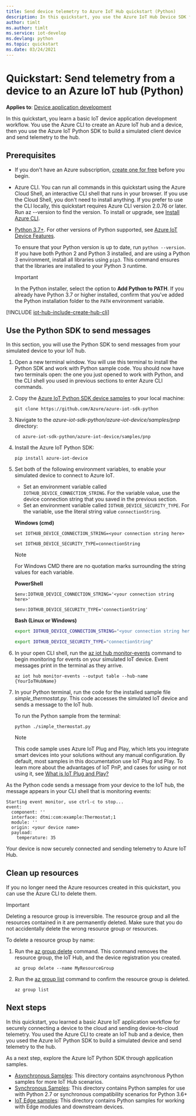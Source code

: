 ```yaml
---
title: Send device telemetry to Azure IoT Hub quickstart (Python) 
description: In this quickstart, you use the Azure IoT Hub Device SDK for Python to send telemetry from a device to an Iot hub.
author: timlt
ms.author: timlt
ms.service: iot-develop
ms.devlang: python
ms.topic: quickstart
ms.date: 03/24/2021
---
```


# Quickstart: Send telemetry from a device to an Azure IoT hub (Python)

**Applies to**: [Device application development](about-iot-develop.md#device-application-development)

In this quickstart, you learn a basic IoT device application development workflow. You use the Azure CLI to create an Azure IoT hub and a device, then you use the Azure IoT Python SDK to build a simulated client device and send telemetry to the hub. 

## Prerequisites
- If you don't have an Azure subscription, [create one for free](https://azure.microsoft.com/free/?WT.mc_id=A261C142F) before you begin.
- Azure CLI. You can run all commands in this quickstart using the Azure Cloud Shell, an interactive CLI shell that runs in your browser. If you use the Cloud Shell, you don't need to install anything. If you prefer to use the CLI locally, this quickstart requires Azure CLI version 2.0.76 or later. Run az --version to find the version. To install or upgrade, see [Install Azure CLI]( /cli/azure/install-azure-cli).
- [Python 3.7+](https://www.python.org/downloads/). For other versions of Python supported, see [Azure IoT Device Features](https://github.com/Azure/azure-iot-sdk-python/tree/master/azure-iot-device#azure-iot-device-features).
    
    To ensure that your Python version is up to date, run `python --version`. If you have both Python 2 and Python 3 installed, and are using a Python 3 environment, install all libraries using `pip3`. This command ensures that the libraries are installed to your Python 3 runtime.
    > [!IMPORTANT]
    > In the Python installer, select the option to **Add Python to PATH**. If you already have Python 3.7 or higher installed, confirm that you've added the Python installation folder to the `PATH` environment variable.

[!INCLUDE [iot-hub-include-create-hub-cli](../../includes/iot-hub-include-create-hub-cli.md)]

## Use the Python SDK to send messages
In this section, you will use the Python SDK to send messages from your simulated device to your IoT hub.

1. Open a new terminal window. You will use this terminal to install the Python SDK and work with Python sample code. You should now have two terminals open: the one you just opened to work with Python, and the CLI shell you used in previous sections to enter Azure CLI commands.       

1. Copy the [Azure IoT Python SDK device samples](https://github.com/Azure/azure-iot-sdk-python/tree/master/azure-iot-device/samples) to your local machine:

    ```console
    git clone https://github.com/Azure/azure-iot-sdk-python
    ```
1. Navigate to the *azure-iot-sdk-python/azure-iot-device/samples/pnp* directory:

    ```console
    cd azure-iot-sdk-python/azure-iot-device/samples/pnp
    ```
1. Install the Azure IoT Python SDK:

    ```console
    pip install azure-iot-device
    ```
1. Set both of the following environment variables, to enable your simulated device to connect to Azure IoT.
    * Set an environment variable called `IOTHUB_DEVICE_CONNECTION_STRING`. For the variable value, use the device connection string that you saved in the previous section.
    * Set an environment variable called `IOTHUB_DEVICE_SECURITY_TYPE`. For the variable, use the literal string value `connectionString`.

    **Windows (cmd)**

    ```console
    set IOTHUB_DEVICE_CONNECTION_STRING=<your connection string here>
    ```
    ```console
    set IOTHUB_DEVICE_SECURITY_TYPE=connectionString
    ```

    > [!NOTE]
    > For Windows CMD there are no quotation marks surrounding the string values for each variable.

    **PowerShell**

    ```azurepowershell
    $env:IOTHUB_DEVICE_CONNECTION_STRING='<your connection string here>'
    ```
    ```azurepowershell
    $env:IOTHUB_DEVICE_SECURITY_TYPE='connectionString'
    ```

    **Bash (Linux or Windows)**

    ```bash
    export IOTHUB_DEVICE_CONNECTION_STRING="<your connection string here>"
    ```
    ```bash
    export IOTHUB_DEVICE_SECURITY_TYPE="connectionString"
    ```

1. In your open CLI shell, run the [az iot hub monitor-events](/cli/azure/iot/hub#az_iot_hub_monitor_events) command to begin monitoring for events on your simulated IoT device.  Event messages print in the terminal as they arrive.

    ```azurecli
    az iot hub monitor-events --output table --hub-name {YourIoTHubName}
    ```

1. In your Python terminal, run the code for the installed sample file *simple_thermostat.py*. This code accesses the simulated IoT device and sends a message to the IoT hub.

    To run the Python sample from the terminal:
    ```console
    python ./simple_thermostat.py
    ```
    > [!NOTE]
    > This code sample uses Azure IoT Plug and Play, which lets you integrate smart devices into your solutions without any manual configuration.  By default, most samples in this documentation use IoT Plug and Play. To learn more about the advantages of IoT PnP, and cases for using or not using it, see [What is IoT Plug and Play?](../iot-pnp/overview-iot-plug-and-play.md)

 As the Python code sends a message from your device to the IoT hub, the message appears in your CLI shell that is monitoring events:

```output
Starting event monitor, use ctrl-c to stop...
event:
  component: ''
  interface: dtmi:com:example:Thermostat;1
  module: ''
  origin: <your device name>
  payload:
    temperature: 35
```

Your device is now securely connected and sending telemetry to Azure IoT Hub.

## Clean up resources
If you no longer need the Azure resources created in this quickstart, you can use the Azure CLI to delete them.

> [!IMPORTANT]
> Deleting a resource group is irreversible. The resource group and all the resources contained in it are permanently deleted. Make sure that you do not accidentally delete the wrong resource group or resources.

To delete a resource group by name:
1. Run the [az group delete](/cli/azure/group#az_group_delete) command. This command removes the resource group, the IoT Hub, and the device registration you created.

    ```azurecli
    az group delete --name MyResourceGroup
    ```
1. Run the [az group list](/cli/azure/group#az_group_list) command to confirm the resource group is deleted.  

    ```azurecli
    az group list
    ```

## Next steps
In this quickstart, you learned a basic Azure IoT application workflow for securely connecting a device to the cloud and sending device-to-cloud telemetry. You used the Azure CLI to create an IoT hub and a device, then you used the Azure IoT Python SDK to build a simulated device and send telemetry to the hub. 

As a next step, explore the Azure IoT Python SDK through application samples.

- [Asynchronous Samples](https://github.com/Azure/azure-iot-sdk-python/tree/master/azure-iot-device/samples/async-hub-scenarios): This directory contains asynchronous Python samples for more IoT Hub scenarios.
- [Synchronous Samples](https://github.com/Azure/azure-iot-sdk-python/tree/master/azure-iot-device/samples/sync-samples): This directory contains Python samples for use with Python 2.7 or synchronous compatibility scenarios for Python 3.6+
- [IoT Edge samples](https://github.com/Azure/azure-iot-sdk-python/tree/master/azure-iot-device/samples/async-edge-scenarios): This directory contains Python samples for working with Edge modules and downstream devices.
